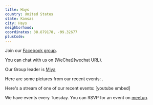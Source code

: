 ```yaml
---
title: Hays
country: United States
state: Kansas
city: Hays
neighborhood: 
coordinates: 38.879178, -99.32677
plusCode:
---
```

Join our [Facebook group](https://www.facebook.com/groups/free.code.camp.hays).

You can chat with us on [WeChat](wechat URL).

Our Group leader is [Miya](freecodecamp.org/miya)

Here are some pictures from our recent events:
![]().

Here's a stream of one of our recent events:
[youtube embed]

We have events every Tuesday. You can RSVP for an event on [meetup](meetupurl).
